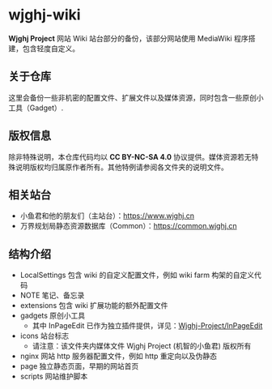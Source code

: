 # wjghj-wiki

**Wjghj Project** 网站 Wiki 站台部分的备份，该部分网站使用 MediaWiki 程序搭建，包含轻度自定义。

## 关于仓库

这里会备份一些非机密的配置文件、扩展文件以及媒体资源，同时包含一些原创小工具（Gadget）.

## 版权信息

除非特殊说明，本仓库代码均以 **CC BY-NC-SA 4.0** 协议提供。媒体资源若无特殊说明版权均归属原作者所有。其他特例请参阅各文件夹的说明文件。

## 相关站台

- 小鱼君和他的朋友们（主站台）：<https://www.wjghj.cn>
- 万界规划局静态资源数据库（Common）：<https://common.wjghj.cn>

## 结构介绍

- LocalSettings 包含 wiki 的自定义配置文件，例如 wiki farm 构架的自定义代码
- NOTE 笔记、备忘录
- extensions 包含 wiki 扩展功能的额外配置文件
- gadgets 原创小工具
  - 其中 InPageEdit 已作为独立插件提供，详见：[Wjghj-Project/InPageEdit](https://github.com/Wjghj-Project/InPageEdit)
- icons 站台标志
  - 请注意：该文件夹内媒体文件 Wjghj Project (机智的小鱼君) 版权所有
- nginx 网站 http 服务器配置文件，例如 http 重定向以及伪静态
- page 独立静态页面，早期的网站首页
- scripts 网站维护脚本
